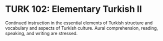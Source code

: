 # TURK 102: Elementary Turkish II

Continued instruction in the essential elements of Turkish structure and vocabulary and aspects of Turkish culture. Aural comprehension, reading, speaking, and writing are stressed.